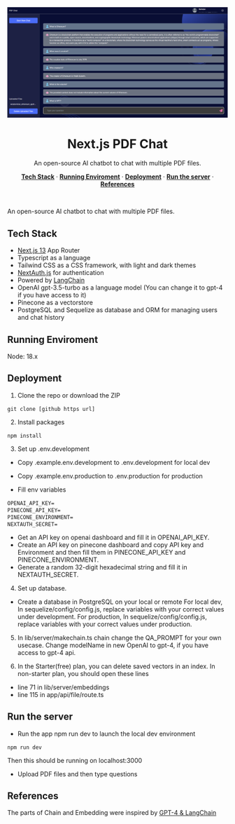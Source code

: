 <img src="https://github.com/geniusFulldev/nextjs-langchain-pdf-chatbot/blob/main/public/images/screenshots/5.png?raw=true" alt="OG Image">
<h1 align="center">Next.js PDF Chat</h3>

<p align="center">
  An open-source AI chatbot to chat with multiple PDF files.
</p>

<p align="center">
  <a href="#tech-stack"><strong>Tech Stack</strong></a> ·
  <a href="#running-environment"><strong>Running Enviroment</strong></a> ·
  <a href="#deployment"><strong>Deployment</strong></a> ·
  <a href="#run-the-server"><strong>Run the server</strong></a> ·
  <a href="#references"><strong>References</strong></a>
</p>
<br/>


An open-source AI chatbot to chat with multiple PDF files.

## Tech Stack

- [Next.js 13](https://nextjs.org) App Router
- Typescript as a language
- Tailwind CSS as a CSS framework, with light and dark themes
- [NextAuth.js](https://github.com/nextauthjs/next-auth) for authentication
- Powered by [LangChain](https://docs.langchain.com/docs/) 
- OpenAI gpt-3.5-turbo as a language model (You can change it to gpt-4 if you have access to it)
- Pinecone as a vectorstore
- PostgreSQL and Sequelize as database and ORM for managing users and chat history

## Running Enviroment
 Node: 18.x

## Deployment
1. Clone the repo or download the ZIP
```
git clone [github https url]
```

2. Install packages
```
npm install
```

3. Set up .env.development 
- Copy .example.env.development to .env.development for local dev
- Copy .example.env.production to .env.production for production

- Fill env variables
```
OPENAI_API_KEY=
PINECONE_API_KEY=
PINECONE_ENVIRONMENT=
NEXTAUTH_SECRET=
```
 * Get an API key on openai dashboard and fill it in OPENAI_API_KEY.
 * Create an API key on pinecone dashboard and copy API key and Environment and then fill them in PINECONE_API_KEY and PINECONE_ENVIRONMENT.
 * Generate a random 32-digit hexadecimal string and fill it in NEXTAUTH_SECRET.

4. Set up database.
- Create a database in PostgreSQL on your local or remote
 For local dev, In sequelize/config/config.js, replace variables with your correct values under development.
 For production, In sequelize/config/config.js, replace variables with your correct values under production.

5. In lib/server/makechain.ts chain change the QA_PROMPT for your own usecase. Change modelName in new OpenAI to gpt-4, if you have access to gpt-4 api. 

6. In the Starter(free) plan, you can delete saved vectors in an index.
 In non-starter plan, you should open these lines
 * line 71 in lib/server/embeddings
 * line 115 in app/api/file/route.ts


## Run the server
- Run the app npm run dev to launch the local dev environment
 ```
 npm run dev
 ```
 Then this should be running on localhost:3000
- Upload PDF files and then type questions


## References
The parts of Chain and Embedding were inspired by [GPT-4 & LangChain](https://github.com/mayooear/gpt4-pdf-chatbot-langchain)
 
 
